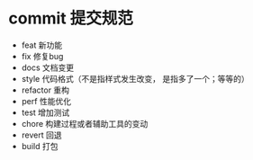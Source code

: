 #  commit 提交规范

- feat 新功能
- fix 修复bug
- docs 文档变更
- style 代码格式（不是指样式发生改变， 是指多了一个；等等的）
- refactor 重构
- perf 性能优化
- test 增加测试
- chore 构建过程或者辅助工具的变动
- revert 回退
- build 打包
